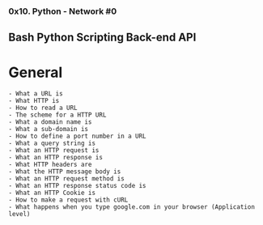 ### 0x10. Python - Network #0
## Bash Python Scripting Back-end API

# General
	- What a URL is
	- What HTTP is
	- How to read a URL
	- The scheme for a HTTP URL
	- What a domain name is
	- What a sub-domain is
	- How to define a port number in a URL
	- What a query string is
	- What an HTTP request is
	- What an HTTP response is
	- What HTTP headers are
	- What the HTTP message body is
	- What an HTTP request method is
	- What an HTTP response status code is
	- What an HTTP Cookie is
	- How to make a request with cURL
	- What happens when you type google.com in your browser (Application level)
